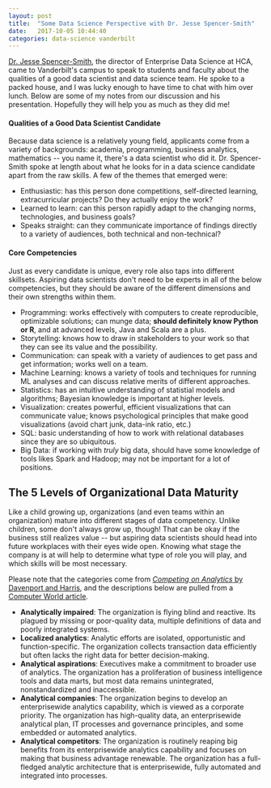 ```yaml
---
layout: post
title:  "Some Data Science Perspective with Dr. Jesse Spencer-Smith"
date:   2017-10-05 10:44:40
categories: data-science vanderbilt
---
```


[Dr. Jesse Spencer-Smith](https://www.linkedin.com/in/jesse-spencer-smith-7092a0/), the director of Enterprise Data Science at HCA, came to Vanderbilt's campus to speak to students and faculty about the qualities of a good data scientist and data science team. He spoke to a packed house, and I was lucky enough to have time to chat with him over lunch. Below are some of my notes from our discussion and his presentation. Hopefully they will help you as much as they did me!

#### Qualities of a Good Data Scientist Candidate
Because data science is a relatively young field, applicants come from a variety of backgrounds: academia, programming, business analytics, mathematics -- you name it, there's a data scientist who did it. Dr. Spencer-Smith spoke at length about what he looks for in a data science candidate apart from the raw skills. A few of the themes that emerged were:

- Enthusiastic: has this person done competitions, self-directed learning, extracurricular projects? Do they actually enjoy the work?
- Learned to learn: can this person rapidly adapt to the changing norms, technologies, and business goals?
- Speaks straight: can they communicate importance of findings directly to a variety of audiences, both technical and non-technical?


#### Core Competencies 
Just as every candidate is unique, every role also taps into different skillsets. Aspiring data scientists don't need to be experts in all of the below competencies, but they should be aware of the different dimensions and their own strengths within them. 

- Programming: works effectively with computers to create reproducible, optimizable solutions; can munge data; **should definitely know Python or R**, and at advanced levels, Java and Scala are a plus.
- Storytelling: knows how to draw in stakeholders to your work so that they can see its value and the possibility.  
- Communication: can speak with a variety of audiences to get pass and get information; works well on a team.
- Machine Learning: knows a variety of tools and techniques for running ML analyses and can discuss relative merits of different approaches.   
- Statistics: has an intuitive understanding of statistial models and algorithms; Bayesian knowledge is important at higher levels. 
- Visualization: creates powerful, efficient visualizations that can communicate value; knows psychological principles that make good visualizations (avoid chart junk, data-ink ratio, etc.)  
- SQL: basic understanding of how to work with relational databases since they are so ubiquitous.
- Big Data:  if working with *truly* big data, should have some knowledge of tools likes Spark and Hadoop; may not be important for a lot of positions.

## The 5 Levels of Organizational Data Maturity
Like a child growing up, organizations (and even teams within an organization) mature into different stages of data competency. Unlike children, some don't always grow up, though! That can be okay if the business still realizes value -- but aspiring data scientists should head into future workplaces with their eyes wide open. Knowing what stage the company is at will help to determine what type of role you will play, and which skills will be most necessary. 

Please note that the categories come from [*Competing on Analytics* by Davenport and Harris](https://www.amazon.com/Competing-Analytics-New-Science-Winning/dp/1422103323), and the descriptions below are pulled from a [Computer World article](https://www.computerworld.com/article/2553020/business-intelligence/five-stages-of-analytic-competition.html). 
- **Analytically impaired**: The organization is flying blind and reactive. Its plagued by missing or poor-quality data, multiple definitions of data and poorly integrated systems.
- **Localized analytics**: Analytic efforts are isolated, opportunistic and function-specific. The organization collects transaction data efficiently but often lacks the right data for better decision-making.
- **Analytical aspirations**: Executives make a commitment to broader use of analytics. The organization has a proliferation of business intelligence tools and data marts, but most data remains unintegrated, nonstandardized and inaccessible.
- **Analytical companies**: The organization begins to develop an enterprisewide analytics capability, which is viewed as a corporate priority. The organization has high-quality data, an enterprisewide analytical plan, IT processes and governance principles, and some embedded or automated analytics.
- **Analytical competitors**: The organization is routinely reaping big benefits from its enterprisewide analytics capability and focuses on making that business advantage renewable. The organization has a full-fledged analytic architecture that is enterprisewide, fully automated and integrated into processes.

